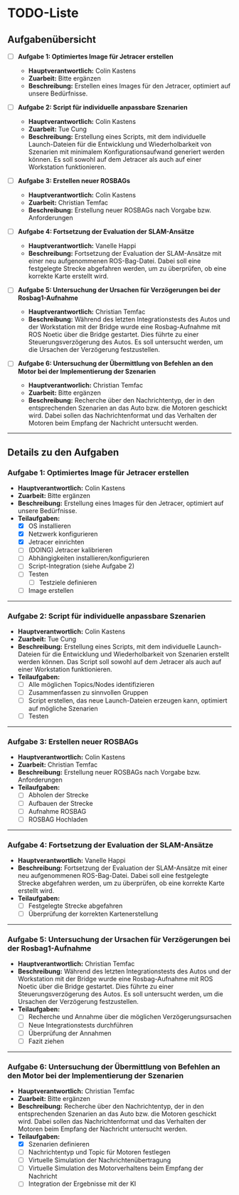 # TODO-Liste

## Aufgabenübersicht

- [ ] **Aufgabe 1: Optimiertes Image für Jetracer erstellen**
  - **Hauptverantwortlich:** Colin Kastens
  - **Zuarbeit:** Bitte ergänzen
  - **Beschreibung:** Erstellen eines Images für den Jetracer, optimiert auf unsere Bedürfnisse.

- [ ] **Aufgabe 2: Script für individuelle anpassbare Szenarien**
  - **Hauptverantwortlich:** Colin Kastens
  - **Zuarbeit:** Tue Cung
  - **Beschreibung:** Erstellung eines Scripts, mit dem individuelle Launch-Dateien für die Entwicklung und Wiederholbarkeit von Szenarien mit minimalem Konfigurationsaufwand generiert werden können. Es soll sowohl auf dem Jetracer als auch auf einer Workstation funktionieren.

- [ ] **Aufgabe 3: Erstellen neuer ROSBAGs**
  - **Hauptverantwortlich:** Colin Kastens
  - **Zuarbeit:** Christian Temfac
  - **Beschreibung:** Erstellung neuer ROSBAGs nach Vorgabe bzw. Anforderungen

- [ ] **Aufgabe 4: Fortsetzung der Evaluation der SLAM-Ansätze**
  - **Hauptverantwortlich:** Vanelle Happi
  - **Beschreibung:** Fortsetzung der Evaluation der SLAM-Ansätze mit einer neu aufgenommenen ROS-Bag-Datei. Dabei soll eine festgelegte Strecke abgefahren werden, um zu überprüfen, ob eine korrekte Karte erstellt wird.

- [ ] **Aufgabe 5: Untersuchung der Ursachen für Verzögerungen bei der Rosbag1-Aufnahme**
  - **Hauptverantwortlich:** Christian Temfac
  - **Beschreibung:** Während des letzten Integrationstests des Autos und der Workstation mit der Bridge wurde eine Rosbag-Aufnahme mit ROS Noetic über die Bridge gestartet. Dies führte zu einer Steuerungsverzögerung des Autos. Es soll untersucht werden, um die Ursachen der Verzögerung festzustellen.

- [ ] **Aufgabe 6: Untersuchung der Übermittlung von Befehlen an den Motor bei der Implementierung der Szenarien**
  - **Hauptverantworlich:** Christian Temfac
  - **Zuarbeit:** Bitte ergänzen
  - **Beschreibung:** Recherche über den Nachrichtentyp, der in den entsprechenden Szenarien an das Auto bzw. die Motoren geschickt wird. Dabei sollen das Nachrichtenformat und das Verhalten der Motoren beim Empfang der Nachricht untersucht werden. 

---

## Details zu den Aufgaben

### Aufgabe 1: Optimiertes Image für Jetracer erstellen
- **Hauptverantwortlich:** Colin Kastens
- **Zuarbeit:** Bitte ergänzen
- **Beschreibung:** Erstellung eines Images für den Jetracer, optimiert auf unsere Bedürfnisse.
- **Teilaufgaben:**
  - [x] OS installieren
  - [x] Netzwerk konfigurieren
  - [x] Jetracer einrichten
  - [ ] (DOING) Jetracer kalibrieren
  - [ ] Abhängigkeiten installieren/konfigurieren
  - [ ] Script-Integration (siehe Aufgabe 2)
  - [ ] Testen
    - [ ] Testziele definieren
  - [ ] Image erstellen

---

### Aufgabe 2: Script für individuelle anpassbare Szenarien
- **Hauptverantwortlich:** Colin Kastens
- **Zuarbeit:** Tue Cung
- **Beschreibung:** Erstellung eines Scripts, mit dem individuelle Launch-Dateien für die Entwicklung und Wiederholbarkeit von Szenarien erstellt werden können. Das Script soll sowohl auf dem Jetracer als auch auf einer Workstation funktionieren.
- **Teilaufgaben:**
  - [ ] Alle möglichen Topics/Nodes identifizieren
  - [ ] Zusammenfassen zu sinnvollen Gruppen
  - [ ] Script erstellen, das neue Launch-Dateien erzeugen kann, optimiert auf mögliche Szenarien
  - [ ] Testen

---

### Aufgabe 3: Erstellen neuer ROSBAGs
- **Hauptverantwortlich:** Colin Kastens
- **Zuarbeit:** Christian Temfac
- **Beschreibung:** Erstellung neuer ROSBAGs nach Vorgabe bzw. Anforderungen
- **Teilaufgaben:**
  - [ ] Abholen der Strecke
  - [ ] Aufbauen der Strecke
  - [ ] Aufnahme ROSBAG
  - [ ] ROSBAG Hochladen

---

### Aufgabe 4: Fortsetzung der Evaluation der SLAM-Ansätze
- **Hauptverantwortlich:** Vanelle Happi
- **Beschreibung:** Fortsetzung der Evaluation der SLAM-Ansätze mit einer neu aufgenommenen ROS-Bag-Datei. Dabei soll eine festgelegte Strecke abgefahren werden, um zu überprüfen, ob eine korrekte Karte erstellt wird.
- **Teilaufgaben:**
  - [ ] Festgelegte Strecke abgefahren
  - [ ] Überprüfung der korrekten Kartenerstellung

---

### Aufgabe 5: Untersuchung der Ursachen für Verzögerungen bei der Rosbag1-Aufnahme
- **Hauptverantwortlich:** Christian Temfac
- **Beschreibung:** Während des letzten Integrationstests des Autos und der Workstation mit der Bridge wurde eine Rosbag-Aufnahme mit ROS Noetic über die Bridge gestartet. Dies führte zu einer Steuerungsverzögerung des Autos. Es soll untersucht werden, um die Ursachen der Verzögerung festzustellen.
- **Teilaufgaben:**
  - [ ] Recherche und Annahme über die möglichen Verzögerungsursachen
  - [ ] Neue Integrationstests durchführen
  - [ ] Überprüfung der Annahmen
  - [ ] Fazit ziehen

---

### Aufgabe 6: Untersuchung der Übermittlung von Befehlen an den Motor bei der Implementierung der Szenarien
- **Hauptverantwortlich:** Christian Temfac
- **Zuarbeit:** Bitte ergänzen
- **Beschreibung:** Recherche über den Nachrichtentyp, der in den entsprechenden Szenarien an das Auto bzw. die Motoren geschickt wird. Dabei sollen das Nachrichtenformat und das Verhalten der Motoren beim Empfang der Nachricht untersucht werden.
- **Teilaufgaben:**
  - [x] Szenarien definieren
  - [ ] Nachrichtentyp und Topic für Motoren festlegen
  - [ ] Virtuelle Simulation der Nachrichtenübertragung
  - [ ] Virtuelle Simulation des Motorverhaltens beim Empfang der Nachricht
  - [ ] Integration der Ergebnisse mit der KI 